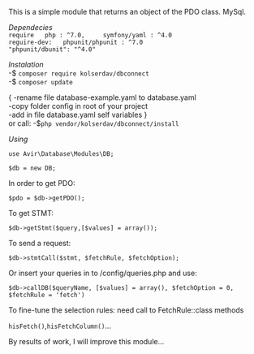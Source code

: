
 This is a simple module that returns an object of the PDO class. MySql.  

_Dependecies_  
`require  
php : ^7.0,    
symfony/yaml : ^4.0`  
`reguire-dev:  
phpunit/phpunit : ^7.0`  
`"phpunit/dbunit": "^4.0"`  
  

_Instalation_  
-$ `composer require kolserdav/dbconnect`   
-$ `composer update`  
  
{   -rename file database-example.yaml to database.yaml  
    -copy folder config in root of your project  
    -add in file database.yaml self variables
}  
or call:
-$`php vendor/kolserdav/dbconnect/install`

_Using_  

`use Avir\Database\Modules\DB;`    

 `$db = new DB;`  
 
In order to get PDO:   
  
 `$pdo = $db->getPDO();`  
   
To get STMT:

`$db->getStmt($query,[$values] = array());`  

To send a request:  

`$db->stmtCall($stmt, $fetchRule, $fetchOption);`  

Or insert your queries in to /config/queries.php
and use:

`$db->callDB($queryName, [$values] = array(), $fetchOption = 0, $fetchRule = 'fetch')`  

To fine-tune the selection rules: 
need call to FetchRule::class methods

`hisFetch()`,`hisFetchColumn()`...

By results of work, I will improve this module...